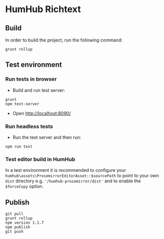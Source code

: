# HumHub Richtext

## Build

In order to build the project, run the following command:

```
grunt rollup
```

## Test environment

### Run tests in browser

- Build and run test server:

```
grunt
npm test-server
```

- Open [http://localhost:8090/](http://localhost:8090/)

### Run headless tests

- Run the test server and then run:

```
npm run test
```



### Test editor build in HumHub

In a test environment it is recommended to configure your `humhub\assets\ProsemirrorEditorAsset::$sourcePath` to point
to your own `dist` directory e.g. `'/humhub-prosemirror/dist'` and to enable the `$forceCopy` option.

## Publish

``` 
git pull
grunt rollup
npm version 1.1.7
npm publish
git push
``` 
